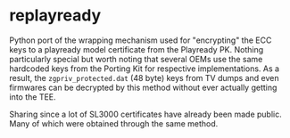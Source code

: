 # replayready
Python port of the wrapping mechanism used for "encrypting" the ECC keys to a playready model certificate from the Playready PK.
Nothing particularly special but worth noting that several OEMs use the same hardcoded keys from the Porting Kit for respective implementations. As a result, the `zgpriv_protected.dat` (48 byte) keys from TV dumps and even firmwares can be decrypted by this method without ever actually getting into the TEE.

Sharing since a lot of SL3000 certificates have already been made public. Many of which were obtained through the same method.
